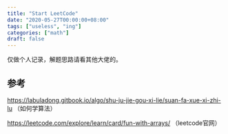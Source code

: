 ```yaml
---
title: "Start LeetCode"
date: "2020-05-27T00:00:00+08:00"
tags: ["useless", "ing"]
categories: ["math"]
draft: false
---
```


仅做个人记录，解题思路请看其他大佬的。



## 参考

https://labuladong.gitbook.io/algo/shu-ju-jie-gou-xi-lie/suan-fa-xue-xi-zhi-lu （如何学算法）

https://leetcode.com/explore/learn/card/fun-with-arrays/ （leetcode官网）